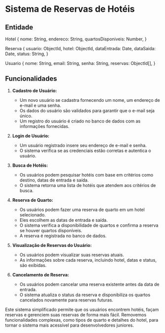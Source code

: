 # Sistema de Reservas de Hotéis

## Entidade

Hotel {
  nome: String,
  endereco: String,
  quartosDisponiveis: Number,
}

Reserva {
  usuario: ObjectId,
  hotel: ObjectId,
  dataEntrada: Date,
  dataSaida: Date,
  status: String,
}

Usuario {
  nome: String,
  email: String,
  senha: String,
  reservas: ObjectId[],
}

## Funcionalidades

1. **Cadastro de Usuário:**
   - Um novo usuário se cadastra fornecendo um nome, um endereço de e-mail e uma senha.
   - Os dados do usuário são validados para garantir que o e-mail seja único.
   - Um registro do usuário é criado no banco de dados com as informações fornecidas.

2. **Login de Usuário:**
   - Um usuário registrado insere seu endereço de e-mail e senha.
   - O sistema verifica se as credenciais estão corretas e autentica o usuário.

3. **Busca de Hotéis:**
   - Os usuários podem pesquisar hotéis com base em critérios como destino, datas de entrada e saída.
   - O sistema retorna uma lista de hotéis que atendem aos critérios de busca.

4. **Reserva de Quarto:**
   - Os usuários podem fazer uma reserva de quarto em um hotel selecionado.
   - Eles escolhem as datas de entrada e saída.
   - O sistema verifica a disponibilidade de quartos e confirma a reserva se houver quartos disponíveis.
   - A reserva é registrada no banco de dados.

5. **Visualização de Reservas do Usuário:**
   - Os usuários podem visualizar suas reservas atuais.
   - As informações sobre cada reserva, incluindo hotel, datas e status, são exibidas.

6. **Cancelamento de Reserva:**
   - Os usuários podem cancelar uma reserva existente antes da data de entrada.
   - O sistema atualiza o status da reserva e disponibiliza os quartos cancelados novamente para reservas futuras.

Este sistema simplificado permite que os usuários encontrem hotéis, façam reservas e gerenciem suas reservas de forma mais fácil. Removemos funcionalidades complexas, como tipos de quarto e detalhes do hotel, para tornar o sistema mais acessível para desenvolvedores juniores.
